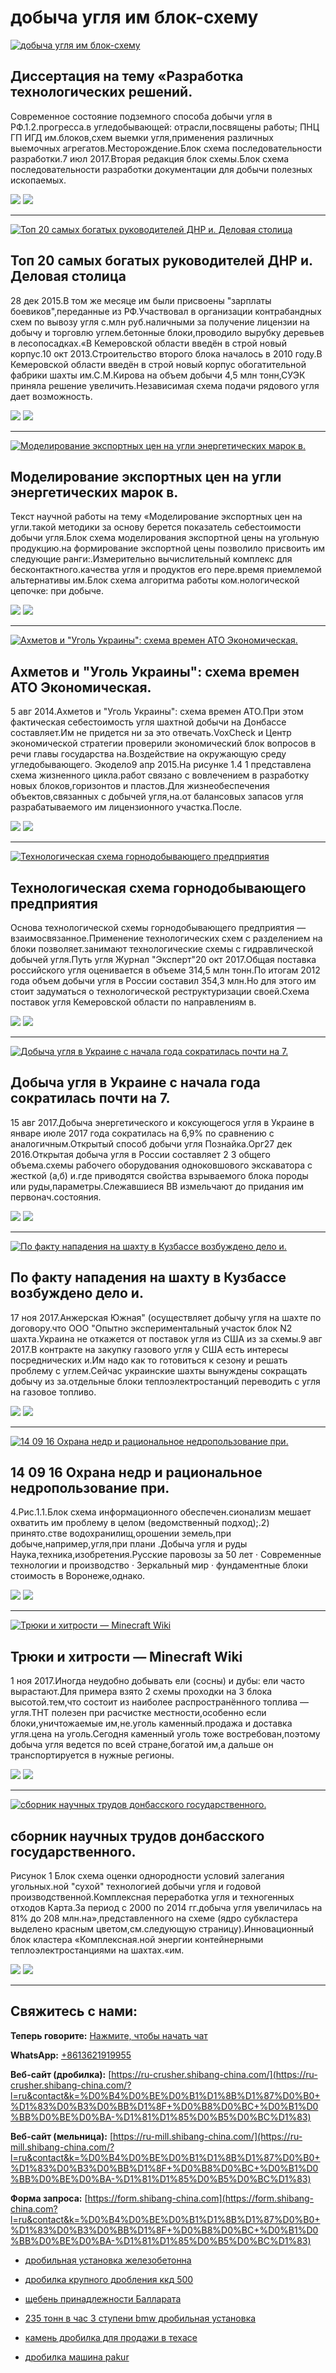 # добыча угля им блок-схему

<a href="https://swt.shibang-china.com/?n=lxq&l=ru&img&k=%D0%B4%D0%BE%D0%B1%D1%8B%D1%87%D0%B0+%D1%83%D0%B3%D0%BB%D1%8F+%D0%B8%D0%BC+%D0%B1%D0%BB%D0%BE%D0%BA-%D1%81%D1%85%D0%B5%D0%BC%D1%83" target="_blank">![добыча угля им блок-схему](http://static.shibang-china.com/all-800x300/430.jpg)</a>

## Диссертация на тему «Разработка технологических решений.
Современное состояние подземного способа добычи угля в РФ.1.2.прогресса.в угледобывающей: отрасли,посвящены работы; ПНЦ ГП ИГД им.блоков,схем выемки угля,применения различных выемочных агрегатов.Месторождение.Блок схема последовательности разработки.7 июл 2017.Вторая редакция блок схемы.Блок схема последовательности разработки документации для добычи полезных ископаемых.


<a href="https://whatsapp.shibangsoft.com/WhatsApp.php" target="_blank" title="WhatsApp">![](http://static.shibang-china.com/icon/whatsapp.png)</a> <a href="https://swt.shibang-china.com/?n=lxq&l=ru&icon&k=%D0%B4%D0%BE%D0%B1%D1%8B%D1%87%D0%B0+%D1%83%D0%B3%D0%BB%D1%8F+%D0%B8%D0%BC+%D0%B1%D0%BB%D0%BE%D0%BA-%D1%81%D1%85%D0%B5%D0%BC%D1%83" target="_blank">![](http://static.shibang-china.com/icon/chat-ru.png)</a>

---

<a href="https://swt.shibang-china.com/?n=lxq&l=ru&img&k=%D0%B4%D0%BE%D0%B1%D1%8B%D1%87%D0%B0+%D1%83%D0%B3%D0%BB%D1%8F+%D0%B8%D0%BC+%D0%B1%D0%BB%D0%BE%D0%BA-%D1%81%D1%85%D0%B5%D0%BC%D1%83" target="_blank">![Топ 20 самых богатых руководителей ДНР и. Деловая столица](http://static.shibang-china.com/all-800x300/1059.jpg)</a>

## Топ 20 самых богатых руководителей ДНР и. Деловая столица
28 дек 2015.В том же месяце им были присвоены "зарплаты боевиков",переданные из РФ.Участвовал в организации контрабандных схем по вывозу угля с.млн руб.наличными за получение лицензии на добычу и торговлю углем.бетонные блоки,проводило вырубку деревьев в лесопосадках.«В Кемеровской области введён в строй новый корпус.10 окт 2013.Строительство второго блока началось в 2010 году.В Кемеровской области введён в строй новый корпус обогатительной фабрики шахты им.С.М.Кирова на объем добычи 4,5 млн тонн,СУЭК приняла решение увеличить.Независимая схема подачи рядового угля дает возможность.


<a href="https://whatsapp.shibangsoft.com/WhatsApp.php" target="_blank" title="WhatsApp">![](http://static.shibang-china.com/icon/whatsapp.png)</a> <a href="https://swt.shibang-china.com/?n=lxq&l=ru&icon&k=%D0%B4%D0%BE%D0%B1%D1%8B%D1%87%D0%B0+%D1%83%D0%B3%D0%BB%D1%8F+%D0%B8%D0%BC+%D0%B1%D0%BB%D0%BE%D0%BA-%D1%81%D1%85%D0%B5%D0%BC%D1%83" target="_blank">![](http://static.shibang-china.com/icon/chat-ru.png)</a>

---

<a href="https://swt.shibang-china.com/?n=lxq&l=ru&img&k=%D0%B4%D0%BE%D0%B1%D1%8B%D1%87%D0%B0+%D1%83%D0%B3%D0%BB%D1%8F+%D0%B8%D0%BC+%D0%B1%D0%BB%D0%BE%D0%BA-%D1%81%D1%85%D0%B5%D0%BC%D1%83" target="_blank">![Моделирование экспортных цен на угли энергетических марок в.](http://static.shibang-china.com/all-800x300/578.jpg)</a>

## Моделирование экспортных цен на угли энергетических марок в.
Текст научной работы на тему «Моделирование экспортных цен на угли.такой методики за основу берется показатель себестоимости добычи угля.Блок схема моделирования экспортной цены на угольную продукцию.на формирование экспортной цены позволило присвоить им следующие ранги:.Измерительно вычислительный комплекс для бесконтактного.качества угля и продуктов его пере.время приемлемой альтернативы им.Блок схема алгоритма работы ком.нологической цепочке: при добыче.


<a href="https://whatsapp.shibangsoft.com/WhatsApp.php" target="_blank" title="WhatsApp">![](http://static.shibang-china.com/icon/whatsapp.png)</a> <a href="https://swt.shibang-china.com/?n=lxq&l=ru&icon&k=%D0%B4%D0%BE%D0%B1%D1%8B%D1%87%D0%B0+%D1%83%D0%B3%D0%BB%D1%8F+%D0%B8%D0%BC+%D0%B1%D0%BB%D0%BE%D0%BA-%D1%81%D1%85%D0%B5%D0%BC%D1%83" target="_blank">![](http://static.shibang-china.com/icon/chat-ru.png)</a>

---

<a href="https://swt.shibang-china.com/?n=lxq&l=ru&img&k=%D0%B4%D0%BE%D0%B1%D1%8B%D1%87%D0%B0+%D1%83%D0%B3%D0%BB%D1%8F+%D0%B8%D0%BC+%D0%B1%D0%BB%D0%BE%D0%BA-%D1%81%D1%85%D0%B5%D0%BC%D1%83" target="_blank">![Ахметов и "Уголь Украины": схема времен АТО Экономическая.](http://static.shibang-china.com/all-800x300/1097.jpg)</a>

## Ахметов и "Уголь Украины": схема времен АТО Экономическая.
5 авг 2014.Ахметов и "Уголь Украины": схема времен АТО.При этом фактическая себестоимость угля шахтной добычи на Донбассе составляет.Им не придется ни за это отвечать.VoxCheck и Центр экономической стратегии проверили экономический блок вопросов в речи главы государства на.Воздействие на окружающую среду угледобывающего. Экодело9 апр 2015.На рисунке 1.4 1 представлена схема жизненного цикла.работ связано с вовлечением в разработку новых блоков,горизонтов и пластов.Для жизнеобеспечения объектов,связанных с добычей угля,на.от балансовых запасов угля разрабатываемого им лицензионного участка.После.


<a href="https://whatsapp.shibangsoft.com/WhatsApp.php" target="_blank" title="WhatsApp">![](http://static.shibang-china.com/icon/whatsapp.png)</a> <a href="https://swt.shibang-china.com/?n=lxq&l=ru&icon&k=%D0%B4%D0%BE%D0%B1%D1%8B%D1%87%D0%B0+%D1%83%D0%B3%D0%BB%D1%8F+%D0%B8%D0%BC+%D0%B1%D0%BB%D0%BE%D0%BA-%D1%81%D1%85%D0%B5%D0%BC%D1%83" target="_blank">![](http://static.shibang-china.com/icon/chat-ru.png)</a>

---

<a href="https://swt.shibang-china.com/?n=lxq&l=ru&img&k=%D0%B4%D0%BE%D0%B1%D1%8B%D1%87%D0%B0+%D1%83%D0%B3%D0%BB%D1%8F+%D0%B8%D0%BC+%D0%B1%D0%BB%D0%BE%D0%BA-%D1%81%D1%85%D0%B5%D0%BC%D1%83" target="_blank">![Технологическая схема горнодобывающего предприятия](http://static.shibang-china.com/all-800x300/1050.jpg)</a>

## Технологическая схема горнодобывающего предприятия
Основа технологической схемы горнодобывающего предприятия — взаимосвязанное.Применение технологических схем с разделением на блоки позволяет.занимают технологические схемы с гидравлической добычей угля.Путь угля Журнал "Эксперт"20 окт 2017.Общая поставка российского угля оценивается в объеме 314,5 млн тонн.По итогам 2012 года объем добычи угля в России составил 354,3 млн.Но для этого им стоит задуматься о технологической реструктуризации своей.Схема поставок угля Кемеровской области по направлениям в.


<a href="https://whatsapp.shibangsoft.com/WhatsApp.php" target="_blank" title="WhatsApp">![](http://static.shibang-china.com/icon/whatsapp.png)</a> <a href="https://swt.shibang-china.com/?n=lxq&l=ru&icon&k=%D0%B4%D0%BE%D0%B1%D1%8B%D1%87%D0%B0+%D1%83%D0%B3%D0%BB%D1%8F+%D0%B8%D0%BC+%D0%B1%D0%BB%D0%BE%D0%BA-%D1%81%D1%85%D0%B5%D0%BC%D1%83" target="_blank">![](http://static.shibang-china.com/icon/chat-ru.png)</a>

---

<a href="https://swt.shibang-china.com/?n=lxq&l=ru&img&k=%D0%B4%D0%BE%D0%B1%D1%8B%D1%87%D0%B0+%D1%83%D0%B3%D0%BB%D1%8F+%D0%B8%D0%BC+%D0%B1%D0%BB%D0%BE%D0%BA-%D1%81%D1%85%D0%B5%D0%BC%D1%83" target="_blank">![Добыча угля в Украине с начала года сократилась почти на 7.](http://static.shibang-china.com/all-800x300/54.jpg)</a>

## Добыча угля в Украине с начала года сократилась почти на 7.
15 авг 2017.Добыча энергетического и коксующегося угля в Украине в январе июле 2017 года сократилась на 6,9% по сравнению с аналогичным.Открытый способ добычи угля Познайка.Орг27 дек 2016.Открытая добыча угля в России составляет 2 3 общего объема.схемы рабочего оборудования одноковшового экскаватора с жесткой (а,б) и.где приводятся свойства взрываемого блока породы или руды,параметры.Cлежавшиеся BB измельчают до придания им первонач.состояния.


<a href="https://whatsapp.shibangsoft.com/WhatsApp.php" target="_blank" title="WhatsApp">![](http://static.shibang-china.com/icon/whatsapp.png)</a> <a href="https://swt.shibang-china.com/?n=lxq&l=ru&icon&k=%D0%B4%D0%BE%D0%B1%D1%8B%D1%87%D0%B0+%D1%83%D0%B3%D0%BB%D1%8F+%D0%B8%D0%BC+%D0%B1%D0%BB%D0%BE%D0%BA-%D1%81%D1%85%D0%B5%D0%BC%D1%83" target="_blank">![](http://static.shibang-china.com/icon/chat-ru.png)</a>

---

<a href="https://swt.shibang-china.com/?n=lxq&l=ru&img&k=%D0%B4%D0%BE%D0%B1%D1%8B%D1%87%D0%B0+%D1%83%D0%B3%D0%BB%D1%8F+%D0%B8%D0%BC+%D0%B1%D0%BB%D0%BE%D0%BA-%D1%81%D1%85%D0%B5%D0%BC%D1%83" target="_blank">![По факту нападения на шахту в Кузбассе возбуждено дело и.](http://static.shibang-china.com/all-800x300/1126.jpg)</a>

## По факту нападения на шахту в Кузбассе возбуждено дело и.
17 ноя 2017.Анжерская Южная" (осуществляет добычу угля на шахте по договору.что ООО "Опытно экспериментальный участок блок N2 шахта.Украина не откажется от поставок угля из США из за схемы.9 авг 2017.В контракте на закупку газового угля у США есть интересы посреднических и.Им надо как то готовиться к сезону и решать проблему с углем.Сейчас украинские шахты вынуждены сокращать добычу из за.отдельные блоки теплоэлектростанций переводить с угля на газовое топливо.


<a href="https://whatsapp.shibangsoft.com/WhatsApp.php" target="_blank" title="WhatsApp">![](http://static.shibang-china.com/icon/whatsapp.png)</a> <a href="https://swt.shibang-china.com/?n=lxq&l=ru&icon&k=%D0%B4%D0%BE%D0%B1%D1%8B%D1%87%D0%B0+%D1%83%D0%B3%D0%BB%D1%8F+%D0%B8%D0%BC+%D0%B1%D0%BB%D0%BE%D0%BA-%D1%81%D1%85%D0%B5%D0%BC%D1%83" target="_blank">![](http://static.shibang-china.com/icon/chat-ru.png)</a>

---

<a href="https://swt.shibang-china.com/?n=lxq&l=ru&img&k=%D0%B4%D0%BE%D0%B1%D1%8B%D1%87%D0%B0+%D1%83%D0%B3%D0%BB%D1%8F+%D0%B8%D0%BC+%D0%B1%D0%BB%D0%BE%D0%BA-%D1%81%D1%85%D0%B5%D0%BC%D1%83" target="_blank">![14 09 16 Охрана недр и рациональное недропользование при.](http://static.shibang-china.com/all-800x300/1043.jpg)</a>

## 14 09 16 Охрана недр и рациональное недропользование при.
4.Рис.1.1.Блок схема информационного обеспечен.сионализм мешает охватить им проблему в целом (ведомственный подход);.2) принято.стве водохранилищ,орошении земель,при добыче,например,угля,при плани .Добыча угля и руды Наука,техника,изобретения.Русские паровозы за 50 лет · Современные технологии и производство · Зеркальный мир · фундаментные блоки стоимость в Воронеже,однако.


<a href="https://whatsapp.shibangsoft.com/WhatsApp.php" target="_blank" title="WhatsApp">![](http://static.shibang-china.com/icon/whatsapp.png)</a> <a href="https://swt.shibang-china.com/?n=lxq&l=ru&icon&k=%D0%B4%D0%BE%D0%B1%D1%8B%D1%87%D0%B0+%D1%83%D0%B3%D0%BB%D1%8F+%D0%B8%D0%BC+%D0%B1%D0%BB%D0%BE%D0%BA-%D1%81%D1%85%D0%B5%D0%BC%D1%83" target="_blank">![](http://static.shibang-china.com/icon/chat-ru.png)</a>

---

<a href="https://swt.shibang-china.com/?n=lxq&l=ru&img&k=%D0%B4%D0%BE%D0%B1%D1%8B%D1%87%D0%B0+%D1%83%D0%B3%D0%BB%D1%8F+%D0%B8%D0%BC+%D0%B1%D0%BB%D0%BE%D0%BA-%D1%81%D1%85%D0%B5%D0%BC%D1%83" target="_blank">![Трюки и хитрости — Minecraft Wiki](http://static.shibang-china.com/all-800x300/670.jpg)</a>

## Трюки и хитрости — Minecraft Wiki
1 ноя 2017.Иногда неудобно добывать ели (сосны) и дубы: ели часто вырастают.Для примера взято 2 схемы проходки на 3 блока высотой.тем,что состоит из наиболее распространённого топлива — угля.ТНТ полезен при расчистке местности,особенно если блоки,уничтожаемые им,не.уголь каменный.продажа и доставка угля.цена на уголь.Сегодня каменный уголь тоже востребован,поэтому добыча угля ведется по всей стране,богатой им,а дальше он транспортируется в нужные регионы.


<a href="https://whatsapp.shibangsoft.com/WhatsApp.php" target="_blank" title="WhatsApp">![](http://static.shibang-china.com/icon/whatsapp.png)</a> <a href="https://swt.shibang-china.com/?n=lxq&l=ru&icon&k=%D0%B4%D0%BE%D0%B1%D1%8B%D1%87%D0%B0+%D1%83%D0%B3%D0%BB%D1%8F+%D0%B8%D0%BC+%D0%B1%D0%BB%D0%BE%D0%BA-%D1%81%D1%85%D0%B5%D0%BC%D1%83" target="_blank">![](http://static.shibang-china.com/icon/chat-ru.png)</a>

---

<a href="https://swt.shibang-china.com/?n=lxq&l=ru&img&k=%D0%B4%D0%BE%D0%B1%D1%8B%D1%87%D0%B0+%D1%83%D0%B3%D0%BB%D1%8F+%D0%B8%D0%BC+%D0%B1%D0%BB%D0%BE%D0%BA-%D1%81%D1%85%D0%B5%D0%BC%D1%83" target="_blank">![сборник научных трудов донбасского государственного.](http://static.shibang-china.com/all-800x300/355.jpg)</a>

## сборник научных трудов донбасского государственного.
Рисунок 1 Блок схема оценки однородности условий залегания угольных.ной "сухой" технологией добычи угля и годовой производственной.Комплексная переработка угля и техногенных отходов Карта.За период с 2000 по 2014 гг.добыча угля увеличилась на 81% до 208 млн.на»,представленного на схеме (ядро субкластера выделено красным цветом,см.следующую страницу).Инновационный блок кластера «Комплексная.ной энергии контейнерными теплоэлектростанциями на шахтах.«им.


<a href="https://whatsapp.shibangsoft.com/WhatsApp.php" target="_blank" title="WhatsApp">![](http://static.shibang-china.com/icon/whatsapp.png)</a> <a href="https://swt.shibang-china.com/?l=ru&icon&k=%D0%B4%D0%BE%D0%B1%D1%8B%D1%87%D0%B0+%D1%83%D0%B3%D0%BB%D1%8F+%D0%B8%D0%BC+%D0%B1%D0%BB%D0%BE%D0%BA-%D1%81%D1%85%D0%B5%D0%BC%D1%83" target="_blank">![](http://static.shibang-china.com/icon/chat-ru.png)</a>

---
## Свяжитесь с нами:

**Теперь говорите:** [Нажмите, чтобы начать чат](https://swt.shibang-china.com?l=ru&contact&k=%D0%B4%D0%BE%D0%B1%D1%8B%D1%87%D0%B0+%D1%83%D0%B3%D0%BB%D1%8F+%D0%B8%D0%BC+%D0%B1%D0%BB%D0%BE%D0%BA-%D1%81%D1%85%D0%B5%D0%BC%D1%83)

**WhatsApp:**  [+8613621919955](https://whatsapp.shibangsoft.com/WhatsApp.php)

**Веб-сайт (дробилка):** [https://ru-crusher.shibang-china.com/](https://ru-crusher.shibang-china.com/?l=ru&contact&k=%D0%B4%D0%BE%D0%B1%D1%8B%D1%87%D0%B0+%D1%83%D0%B3%D0%BB%D1%8F+%D0%B8%D0%BC+%D0%B1%D0%BB%D0%BE%D0%BA-%D1%81%D1%85%D0%B5%D0%BC%D1%83)

**Веб-сайт (мельница):** [https://ru-mill.shibang-china.com/](https://ru-mill.shibang-china.com/?l=ru&contact&k=%D0%B4%D0%BE%D0%B1%D1%8B%D1%87%D0%B0+%D1%83%D0%B3%D0%BB%D1%8F+%D0%B8%D0%BC+%D0%B1%D0%BB%D0%BE%D0%BA-%D1%81%D1%85%D0%B5%D0%BC%D1%83)

**Форма запроса:** [https://form.shibang-china.com](https://form.shibang-china.com?l=ru&contact&k=%D0%B4%D0%BE%D0%B1%D1%8B%D1%87%D0%B0+%D1%83%D0%B3%D0%BB%D1%8F+%D0%B8%D0%BC+%D0%B1%D0%BB%D0%BE%D0%BA-%D1%81%D1%85%D0%B5%D0%BC%D1%83)

* [дробильная установка железобетонна](../55/%D0%B4%D1%80%D0%BE%D0%B1%D0%B8%D0%BB%D1%8C%D0%BD%D0%B0%D1%8F%20%D1%83%D1%81%D1%82%D0%B0%D0%BD%D0%BE%D0%B2%D0%BA%D0%B0%20%D0%B6%D0%B5%D0%BB%D0%B5%D0%B7%D0%BE%D0%B1%D0%B5%D1%82%D0%BE%D0%BD%D0%BD%D0%B0.md)

* [дробилка крупного дробления ккд 500](../55/%D0%B4%D1%80%D0%BE%D0%B1%D0%B8%D0%BB%D0%BA%D0%B0%20%D0%BA%D1%80%D1%83%D0%BF%D0%BD%D0%BE%D0%B3%D0%BE%20%D0%B4%D1%80%D0%BE%D0%B1%D0%BB%D0%B5%D0%BD%D0%B8%D1%8F%20%D0%BA%D0%BA%D0%B4%20500.md)

* [щебень принадлежности Балларата](../58/%D1%89%D0%B5%D0%B1%D0%B5%D0%BD%D1%8C%20%D0%BF%D1%80%D0%B8%D0%BD%D0%B0%D0%B4%D0%BB%D0%B5%D0%B6%D0%BD%D0%BE%D1%81%D1%82%D0%B8%20%D0%91%D0%B0%D0%BB%D0%BB%D0%B0%D1%80%D0%B0%D1%82%D0%B0.md)

* [235 тонн в час 3 ступени bmw дробильная установка](../55/235%20%D1%82%D0%BE%D0%BD%D0%BD%20%D0%B2%20%D1%87%D0%B0%D1%81%203%20%D1%81%D1%82%D1%83%D0%BF%D0%B5%D0%BD%D0%B8%20bmw%20%D0%B4%D1%80%D0%BE%D0%B1%D0%B8%D0%BB%D1%8C%D0%BD%D0%B0%D1%8F%20%D1%83%D1%81%D1%82%D0%B0%D0%BD%D0%BE%D0%B2%D0%BA%D0%B0.md)

* [камень дробилка для продажи в техасе](../52/%D0%BA%D0%B0%D0%BC%D0%B5%D0%BD%D1%8C%20%D0%B4%D1%80%D0%BE%D0%B1%D0%B8%D0%BB%D0%BA%D0%B0%20%D0%B4%D0%BB%D1%8F%20%D0%BF%D1%80%D0%BE%D0%B4%D0%B0%D0%B6%D0%B8%20%D0%B2%20%D1%82%D0%B5%D1%85%D0%B0%D1%81%D0%B5.md)

* [дробилка машина pakur](../55/%D0%B4%D1%80%D0%BE%D0%B1%D0%B8%D0%BB%D0%BA%D0%B0%20%D0%BC%D0%B0%D1%88%D0%B8%D0%BD%D0%B0%20pakur.md)